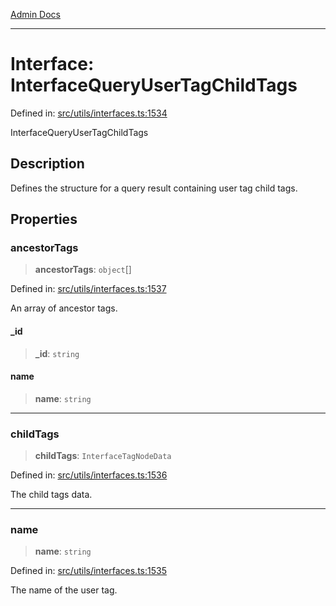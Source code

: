 [Admin Docs](/)

***

# Interface: InterfaceQueryUserTagChildTags

Defined in: [src/utils/interfaces.ts:1534](https://github.com/PalisadoesFoundation/talawa-admin/blob/main/src/utils/interfaces.ts#L1534)

InterfaceQueryUserTagChildTags

## Description

Defines the structure for a query result containing user tag child tags.

## Properties

### ancestorTags

> **ancestorTags**: `object`[]

Defined in: [src/utils/interfaces.ts:1537](https://github.com/PalisadoesFoundation/talawa-admin/blob/main/src/utils/interfaces.ts#L1537)

An array of ancestor tags.

#### \_id

> **\_id**: `string`

#### name

> **name**: `string`

***

### childTags

> **childTags**: `InterfaceTagNodeData`

Defined in: [src/utils/interfaces.ts:1536](https://github.com/PalisadoesFoundation/talawa-admin/blob/main/src/utils/interfaces.ts#L1536)

The child tags data.

***

### name

> **name**: `string`

Defined in: [src/utils/interfaces.ts:1535](https://github.com/PalisadoesFoundation/talawa-admin/blob/main/src/utils/interfaces.ts#L1535)

The name of the user tag.
